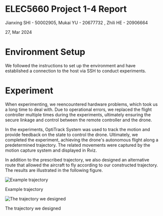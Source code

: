 # ELEC5660 Project 1-4 Report

Jianxing SHI - 50002905, Mukai YU - 20677732 , Zhili HE - 20906664 

27, Mar 2024

# Environment Setup

We followed the instructions to set up the environment and have established a connection to the host via SSH to conduct experiments.

# Experiment

When experimenting, we reencountered hardware problems, which took us a long time to deal with. Due to operational errors, we replaced the flight controller multiple times during the experiments, ultimately ensuring the secure linkage and control between the remote controller and the drone.

In the experiments, OptiTrack System was used to track the motion and provide feedback on the state to control the drone. Ultimately, we completed the experiment, achieving the drone's autonomous flight along a predetermined trajectory. The related movements were captured by the motion capture system and displayed in Rviz.

In addition to the prescribed trajectory, we also designed an alternative route that allowed the aircraft to fly according to our constructed trajectory. The results are illustrated in the following figure.

![Example trajectory](img/pre-trajetory.png.png)

Example trajectory

![The trajectory we designed](img/diy-trajetory.png.png)

The trajectory we designed